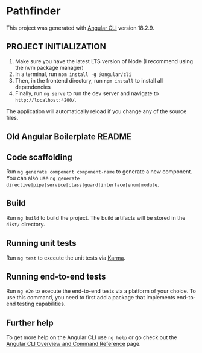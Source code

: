 # Pathfinder

This project was generated with [Angular CLI](https://github.com/angular/angular-cli) version 18.2.9.

## PROJECT INITIALIZATION

1. Make sure you have the latest LTS version of Node (I recommend using the nvm package manager)
2. In a terminal, run `npm install -g @angular/cli`
3. Then, in the frontend directory, run `npm install` to install all dependencies
4. Finally, run `ng serve` to run the dev server and navigate to `http://localhost:4200/`.

The application will automatically reload if you change any of the source files.

## Old Angular Boilerplate README

## Code scaffolding

Run `ng generate component component-name` to generate a new component. You can also use `ng generate directive|pipe|service|class|guard|interface|enum|module`.

## Build

Run `ng build` to build the project. The build artifacts will be stored in the `dist/` directory.

## Running unit tests

Run `ng test` to execute the unit tests via [Karma](https://karma-runner.github.io).

## Running end-to-end tests

Run `ng e2e` to execute the end-to-end tests via a platform of your choice. To use this command, you need to first add a package that implements end-to-end testing capabilities.

## Further help

To get more help on the Angular CLI use `ng help` or go check out the [Angular CLI Overview and Command Reference](https://angular.dev/tools/cli) page.
